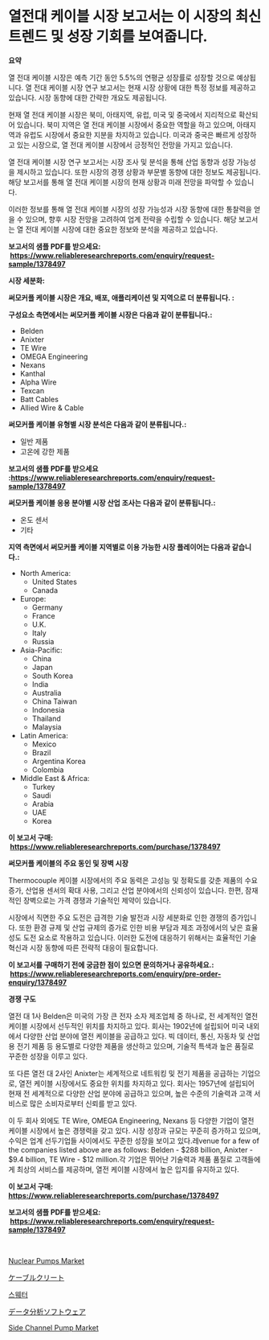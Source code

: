 <p><h1>열전대 케이블 시장 보고서는 이 시장의 최신 트렌드 및 성장 기회를 보여줍니다.</h1></p><p><strong>요약</strong></p>
<p><p>열 전대 케이블 시장은 예측 기간 동안 5.5%의 연평균 성장률로 성장할 것으로 예상됩니다. 열 전대 케이블 시장 연구 보고서는 현재 시장 상황에 대한 특정 정보를 제공하고 있습니다. 시장 동향에 대한 간략한 개요도 제공됩니다. </p><p>현재 열 전대 케이블 시장은 북미, 아태지역, 유럽, 미국 및 중국에서 지리적으로 확산되어 있습니다. 북미 지역은 열 전대 케이블 시장에서 중요한 역할을 하고 있으며, 아태지역과 유럽도 시장에서 중요한 지분을 차지하고 있습니다. 미국과 중국은 빠르게 성장하고 있는 시장으로, 열 전대 케이블 시장에서 긍정적인 전망을 가지고 있습니다.</p><p>열 전대 케이블 시장 연구 보고서는 시장 조사 및 분석을 통해 산업 동향과 성장 가능성을 제시하고 있습니다. 또한 시장의 경쟁 상황과 부문별 동향에 대한 정보도 제공됩니다. 해당 보고서를 통해 열 전대 케이블 시장의 현재 상황과 미래 전망을 파악할 수 있습니다.</p><p>이러한 정보를 통해 열 전대 케이블 시장의 성장 가능성과 시장 동향에 대한 통찰력을 얻을 수 있으며, 향후 시장 전망을 고려하여 업계 전략을 수립할 수 있습니다. 해당 보고서는 열 전대 케이블 시장에 대한 중요한 정보와 분석을 제공하고 있습니다.</p></p>
<p><strong>보고서의 샘플 PDF를 받으세요: &nbsp;<a href="https://www.reliableresearchreports.com/enquiry/request-sample/1378497">https://www.reliableresearchreports.com/enquiry/request-sample/1378497</a></strong></p>
<p><strong>시장 세분화:</strong></p>
<p><strong> 써모커플 케이블 시장은 개요, 배포, 애플리케이션 및 지역으로 더 분류됩니다. :</strong></p>
<p><strong>구성요소 측면에서는 써모커플 케이블 시장은 다음과 같이 분류됩니다.:</strong></p>
<p><ul><li>Belden</li><li>Anixter</li><li>TE Wire</li><li>OMEGA Engineering</li><li>Nexans</li><li>Kanthal</li><li>Alpha Wire</li><li>Texcan</li><li>Batt Cables</li><li>Allied Wire & Cable</li></ul></p>
<p><strong> 써모커플 케이블 유형별 시장 분석은 다음과 같이 분류됩니다.:</strong></p>
<p><ul><li>일반 제품</li><li>고온에 강한 제품</li></ul></p>
<p><strong>보고서의 샘플 PDF를 받으세요 :<a href="https://www.reliableresearchreports.com/enquiry/request-sample/1378497">https://www.reliableresearchreports.com/enquiry/request-sample/1378497</a></strong></p>
<p><strong> 써모커플 케이블 응용 분야별 시장 산업 조사는 다음과 같이 분류됩니다.:</strong></p>
<p><ul><li>온도 센서</li><li>기타</li></ul></p>
<p><strong>지역 측면에서 써모커플 케이블 지역별로 이용 가능한 시장 플레이어는 다음과 같습니다.:</strong></p>
<p><ul>
    <li>
        North America:
        <ul>
            <li>United States</li>
            <li>Canada</li>
        </ul>
    </li>
    <li>
        Europe:
        <ul>
            <li>Germany</li>
            <li>France</li>
            <li>U.K.</li>
            <li>Italy</li>
            <li>Russia</li>
        </ul>
    </li>
    <li>
        Asia-Pacific:
        <ul>
            <li>China</li>
            <li>Japan</li>
            <li>South Korea</li>
            <li>India</li>
            <li>Australia</li>
            <li>China Taiwan</li>
            <li>Indonesia</li>
            <li>Thailand</li>
            <li>Malaysia</li>
        </ul>
    </li>
    <li>
        Latin America:
        <ul>
            <li>Mexico</li>
            <li>Brazil</li>
            <li>Argentina Korea</li>
            <li>Colombia</li>
        </ul>
    </li>
    <li>
        Middle East & Africa:
        <ul>
            <li>Turkey</li>
            <li>Saudi</li>
            <li>Arabia</li>
            <li>UAE</li>
            <li>Korea</li>
        </ul>
    </li>
    </ul></p>
<p><strong>이 보고서 구매: &nbsp;<a href="https://www.reliableresearchreports.com/purchase/1378497">https://www.reliableresearchreports.com/purchase/1378497</a></strong></p>
<p><strong>써모커플 케이블의 주요 동인 및 장벽 시장</strong></p>
<p><p>Thermocouple 케이블 시장에서의 주요 동력은 고성능 및 정확도를 갖춘 제품의 수요 증가, 산업용 센서의 확대 사용, 그리고 산업 분야에서의 신뢰성이 있습니다. 한편, 잠재적인 장벽으로는 가격 경쟁과 기술적인 제약이 있습니다.</p><p>시장에서 직면한 주요 도전은 급격한 기술 발전과 시장 세분화로 인한 경쟁의 증가입니다. 또한 환경 규제 및 산업 규제의 증가로 인한 비용 부담과 제조 과정에서의 낮은 효율성도 도전 요소로 작용하고 있습니다. 이러한 도전에 대응하기 위해서는 효율적인 기술 혁신과 시장 동향에 따른 전략적 대응이 필요합니다.</p></p>
<p><strong>이 보고서를 구매하기 전에 궁금한 점이 있으면 문의하거나 공유하세요.: &nbsp;<a href="https://www.reliableresearchreports.com/enquiry/pre-order-enquiry/1378497">https://www.reliableresearchreports.com/enquiry/pre-order-enquiry/1378497</a></strong></p>
<p><strong>경쟁 구도</strong></p>
<p><p>열전 대 1사 Belden은 미국의 가장 큰 전자 소자 제조업체 중 하나로, 전 세계적인 열전 케이블 시장에서 선두적인 위치를 차지하고 있다. 회사는 1902년에 설립되어 미국 내외에서 다양한 산업 분야에 열전 케이블을 공급하고 있다. 빅 데이터, 통신, 자동차 및 산업용 전기 제품 등 용도별로 다양한 제품을 생산하고 있으며, 기술적 특색과 높은 품질로 꾸준한 성장을 이루고 있다.</p><p>또 다른 열전 대 2사인 Anixter는 세계적으로 네트워킹 및 전기 제품을 공급하는 기업으로, 열전 케이블 시장에서도 중요한 위치를 차지하고 있다. 회사는 1957년에 설립되어 현재 전 세계적으로 다양한 산업 분야에 공급하고 있으며, 높은 수준의 기술력과 고객 서비스로 많은 소비자로부터 신뢰를 받고 있다.</p><p>이 두 회사 외에도 TE Wire, OMEGA Engineering, Nexans 등 다양한 기업이 열전 케이블 시장에서 높은 경쟁력을 갖고 있다. 시장 성장과 규모는 꾸준히 증가하고 있으며, 수익은 업계 선두기업들 사이에서도 꾸준한 성장을 보이고 있다.레venue for a few of the companies listed above are as follows: Belden - $288 billion, Anixter - $9.4 billion, TE Wire - $12 million.각 기업은 뛰어난 기술력과 제품 품질로 고객들에게 최상의 서비스를 제공하며, 열전 케이블 시장에서 높은 입지를 유지하고 있다.</p></p>
<p><strong>이 보고서 구매: &nbsp; <a href="https://www.reliableresearchreports.com/purchase/1378497">https://www.reliableresearchreports.com/purchase/1378497</a></strong></p>
<p><strong>보고서의 샘플 PDF를 받으세요: &nbsp;<a href="https://www.reliableresearchreports.com/enquiry/request-sample/1378497">https://www.reliableresearchreports.com/enquiry/request-sample/1378497</a></strong><strong></strong></p>
<p>&nbsp;</p>
<p><p><a href="https://issuu.com/reportprime-2/docs/nuclear-pumps-market-size-2030.pptx">Nuclear Pumps Market</a></p><p><a href="https://medium.com/@alonzomoenrt8956/%E3%82%B1%E3%83%BC%E3%83%96%E3%83%AB%E3%82%AF%E3%83%AA%E3%83%BC%E3%83%88%E5%B8%82%E5%A0%B4-%E5%B8%82%E5%A0%B4cagr-%E5%B8%82%E5%A0%B4%E3%83%88%E3%83%AC%E3%83%B3%E3%83%89-%E6%88%90%E9%95%B7%E6%88%A6%E7%95%A5%E3%81%AB%E9%96%A2%E3%81%99%E3%82%8B%E6%B4%9E%E5%AF%9F-e4d2228ef099">ケーブルクリート</a></p><p><a href="https://github.com/vskv4779xr1/Market-Research-Report-List-1/blob/main/5465973581.md">스웨터</a></p><p><a href="https://github.com/ksxzwxabcuynh011/Market-Research-Report-List-1/blob/main/4784303888.md">データ分析ソフトウェア</a></p><p><a href="https://issuu.com/reportprime-2/docs/side-channel-pump-market-size-2030.pptx">Side Channel Pump Market</a></p></p>